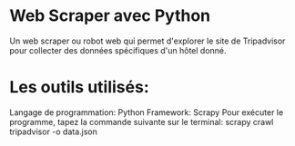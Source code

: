  
# Web Scraper avec Python
Un web scraper ou robot web qui permet d'explorer le site de Tripadvisor pour collecter des données spécifiques d'un hôtel donné. 
# Les outils utilisés: 
Langage de programmation: Python
Framework: Scrapy
Pour exécuter le programme, tapez la commande suivante sur le terminal:
scrapy crawl tripadvisor -o data.json
